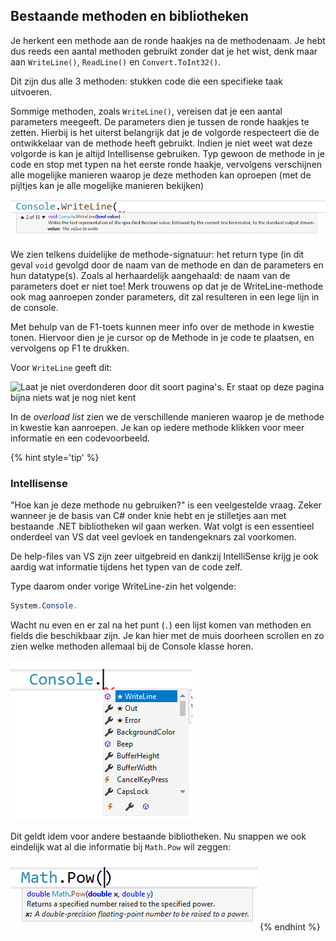 ## Bestaande methoden en bibliotheken

Je herkent een methode aan de ronde haakjes na de methodenaam. Je hebt dus reeds een aantal methoden gebruikt zonder dat je het wist, denk maar aan ``WriteLine()``, ``ReadLine()`` en ``Convert.ToInt32()``.

Dit zijn dus alle 3 methoden: stukken code die een specifieke taak uitvoeren.

Sommige methoden, zoals ``WriteLine()``, vereisen dat je een aantal parameters meegeeft. De parameters dien je tussen de ronde haakjes te zetten. Hierbij is het uiterst belangrijk dat je de volgorde respecteert die de ontwikkelaar van de methode heeft gebruikt. Indien je niet weet wat deze volgorde is kan je altijd Intellisense gebruiken. Typ gewoon de methode in je code en stop met typen na het eerste ronde haakje, vervolgens verschijnen alle mogelijke manieren waarop je deze methoden kan oproepen (met de pijltjes kan je alle mogelijke manieren bekijken)

![Dit soort popups bevat een schat aan informatie.](../assets/4_methoden/methoden1.png)

We zien telkens duidelijke de methode-signatuur: het return type (in dit geval ``void`` gevolgd door de naam van de methode en dan de parameters en hun datatype(s). Zoals al herhaardelijk aangehaald: de naam van de parameters doet er niet toe! Merk trouwens op dat je de WriteLine-methode ook mag aanroepen zonder parameters, dit zal resulteren in een lege lijn in de console.

Met behulp van de F1-toets kunnen meer info over de methode in kwestie tonen. Hiervoor dien je je cursor op de Methode in je code te plaatsen, en vervolgens op F1 te drukken.

Voor ``WriteLine`` geeft dit:

![Laat je niet overdonderen door dit soort pagina's. Er staat op deze pagina bijna niets wat je nog niet kent](../assets/4_methoden/methoden2.png)

In de *overload list* zien we de verschillende manieren waarop je de methode in kwestie kan aanroepen. Je kan op iedere methode klikken voor meer informatie en een codevoorbeeld.


{% hint style='tip' %}
### Intellisense
"Hoe kan je deze methode nu gebruiken?" is een veelgestelde vraag. Zeker wanneer je de basis van C# onder knie hebt en je stilletjes aan met bestaande .NET bibliotheken wil gaan werken. Wat volgt is een essentieel onderdeel van VS dat veel gevloek en tandengeknars zal voorkomen.

De help-files van VS zijn zeer uitgebreid en dankzij IntelliSense krijg je ook aardig wat informatie tijdens het typen van de code zelf.

Type daarom onder vorige WriteLine-zin het volgende:

```csharp
System.Console.
```

Wacht nu even en er zal na het punt (``.``) een lijst komen van methoden en fields die beschikbaar zijn. Je kan hier met de muis doorheen scrollen en zo zien welke methoden allemaal bij de Console klasse horen.

![De icoontjes geven aan of het om een methode (kubus), een eigenschap (engelse sleutel) of een "event" (bliksem) gaat. Events behandelen we niet in dit boek](../assets/4_methoden/methoden4.png)

Dit geldt idem voor andere bestaande bibliotheken. Nu snappen we ook eindelijk wat al die informatie bij ``Math.Pow`` wil zeggen:

![Pow staat voor Power, het Engelse voor "macht". Had je niet verwacht he.](../assets/4_methoden/methoden8.png)
{% endhint %}
